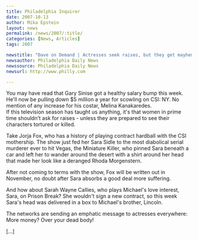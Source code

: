 ```yaml
---
title: Philadelphia Inquirer 
date: 2007-10-13
author: Mika Epstein
layout: news
permalink: /news/2007/:title/
categories: [News, Articles]
tags: 2007

newstitle: "Dave on Demand | Actresses seek raises, but they get mayhem"
newsauthor: Philadelphia Daily News 
newssource: Philadelphia Daily News 
newsurl: http://www.philly.com 

---
```


You may have read that Gary Sinise got a healthy salary bump this week. He'll now be pulling down $5 million a year for scowling on CSI: NY. No mention of any increase for his costar, Melina Kanakaredes.  
If this television season has taught us anything, it's that women in prime time shouldn't ask for raises - unless they are prepared to see their characters tortured or killed.

Take Jorja Fox, who has a history of playing contract hardball with the CSI mothership. The show just fed her Sara Sidle to the most diabolical serial murderer ever to hit Vegas, the Miniature Killer, who pinned Sara beneath a car and left her to wander around the desert with a shirt around her head that made her look like a deranged Rhoda Morgenstern.

After not coming to terms with the show, Fox will be written out in November, no doubt after Sara absorbs a good deal more suffering.

And how about Sarah Wayne Callies, who plays Michael's love interest, Sara, on Prison Break? She wouldn't sign a new contract, so this week Sara's head was delivered in a box to Michael's brother, Lincoln.

The networks are sending an emphatic message to actresses everywhere: More money? Over your dead body!

[...]